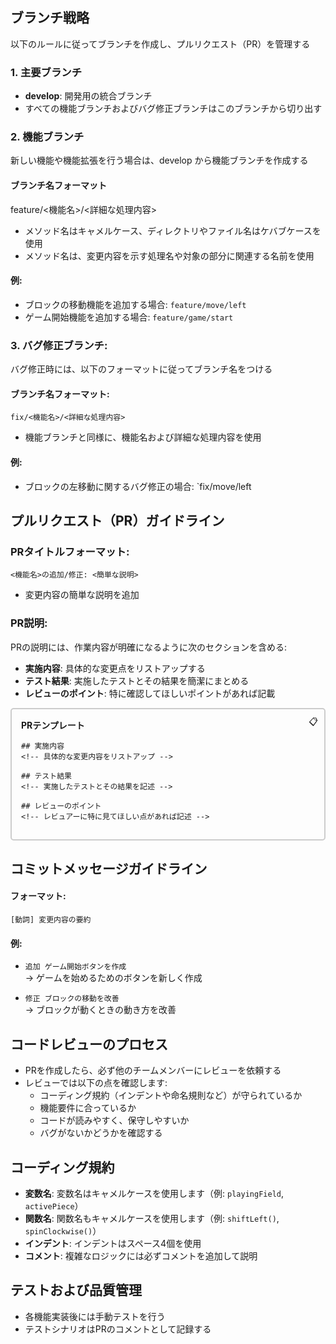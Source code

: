 ## ブランチ戦略
以下のルールに従ってブランチを作成し、プルリクエスト（PR）を管理する

### 1. 主要ブランチ
- **develop**: 開発用の統合ブランチ
- すべての機能ブランチおよびバグ修正ブランチはこのブランチから切り出す

### 2. 機能ブランチ
新しい機能や機能拡張を行う場合は、develop から機能ブランチを作成する

#### ブランチ名フォーマット
feature/<機能名>/<詳細な処理内容>

- メソッド名はキャメルケース、ディレクトリやファイル名はケバブケースを使用
- メソッド名は、変更内容を示す処理名や対象の部分に関連する名前を使用

#### 例:
- ブロックの移動機能を追加する場合:
  `feature/move/left`
- ゲーム開始機能を追加する場合:
  `feature/game/start`

### 3. バグ修正ブランチ:
バグ修正時には、以下のフォーマットに従ってブランチ名をつける

#### ブランチ名フォーマット:
`fix/<機能名>/<詳細な処理内容>`

- 機能ブランチと同様に、機能名および詳細な処理内容を使用

#### 例:
- ブロックの左移動に関するバグ修正の場合:
  `fix/move/left

## プルリクエスト（PR）ガイドライン

### PRタイトルフォーマット:
`<機能名>の追加/修正: <簡単な説明>`

- 変更内容の簡単な説明を追加

### PR説明:
PRの説明には、作業内容が明確になるように次のセクションを含める:

- **実施内容**: 具体的な変更点をリストアップする
- **テスト結果**: 実施したテストとその結果を簡潔にまとめる
- **レビューのポイント**: 特に確認してほしいポイントがあれば記載

<div style="border: 2px solid #ccc; border-radius: 5px; padding: 15px; position: relative; margin-bottom: 20px;">
    <div style="position: absolute; top: 10px; right: 10px; cursor: pointer;" onclick="copyToClipboard()">📋</div>
    <strong>PRテンプレート</strong>
    
    ## 実施内容
    <!-- 具体的な変更内容をリストアップ -->

    ## テスト結果
    <!-- 実施したテストとその結果を記述 -->

    ## レビューのポイント
    <!-- レビュアーに特に見てほしい点があれば記述 -->
</div>

## コミットメッセージガイドライン

#### フォーマット:
`[動詞] 変更内容の要約`
#### 例:
- `追加 ゲーム開始ボタンを作成`  
  → ゲームを始めるためのボタンを新しく作成
  
- `修正 ブロックの移動を改善`  
  → ブロックが動くときの動き方を改善
  
## コードレビューのプロセス
- PRを作成したら、必ず他のチームメンバーにレビューを依頼する
- レビューでは以下の点を確認します:
  - コーディング規約（インデントや命名規則など）が守られているか
  - 機能要件に合っているか
  - コードが読みやすく、保守しやすいか
  - バグがないかどうかを確認する

## コーディング規約
- **変数名**: 変数名はキャメルケースを使用します（例: `playingField`, `activePiece`）
- **関数名**: 関数名もキャメルケースを使用します（例: `shiftLeft()`, `spinClockwise()`）
- **インデント**: インデントはスペース4個を使用
- **コメント**: 複雑なロジックには必ずコメントを追加して説明

## テストおよび品質管理
- 各機能実装後には手動テストを行う
- テストシナリオはPRのコメントとして記録する
